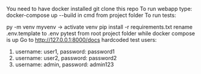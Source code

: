 You need to have docker installed
git clone this repo
To run webapp type: docker-compose up --build in cmd from project folder
To run tests:

py -m venv myvenv -> activate venv
pip install -r requirements.txt
rename .env.template to .env
pytest from root project folder while docker compose is up
Go to http://127.0.0.1:8000/docs 
hardcoded test users:
1) username: user1, password: password1
2) username: user2, password: password2
3) username: admin, password: admin123
